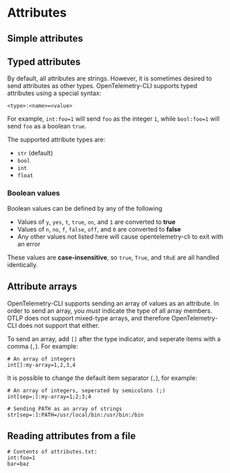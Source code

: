 # Attributes

## Simple attributes

## Typed attributes

By default, all attributes are strings. However, it is sometimes desired to send attributes as other types. OpenTelemetry-CLI supports typed attributes using a special syntax:

```text
<type>:<name>=<value>
```

For example, `int:foo=1` will send `foo` as the integer `1`, while `bool:foo=1` will send `foo` as a boolean `true`.

The supported attribute types are:

- `str` (default)
- `bool`
- `int`
- `float`

### Boolean values

Boolean values can be defined by any of the following

- Values of `y`, `yes`, `t`, `true`, `on`, and `1` are converted to **true**
- Values of `n`, `no`, `f`, `false`, `off`, and `0` are converted to **false**
- Any other values not listed here will cause opentelemetry-cli to exit with an error

These values are **case-insensitive**, so `true`, `True`, and `tRuE` are all handled identically.

## Attribute arrays

OpenTelemetry-CLI supports sending an array of values as an attribute. In order to send an array, you *must* indicate the type of all array members. OTLP does not support mixed-type arrays, and therefore OpenTelemetry-CLI does not support that either.

To send an array, add `[]` after the type indicator, and seperate items with a comma (`,`). For example:

```text
# An array of integers
int[]:my-array=1,2,3,4
```

It is possible to change the default item separator (`,`), for example:

```text
# An array of integers, seperated by semicolons (;)
int[sep=;]:my-array=1;2;3;4

# Sending PATH as an array of strings
str[sep=:]:PATH=/usr/local/bin:/usr/bin:/bin
```

## Reading attributes from a file

```text
# Contents of attributes.txt:
int:foo=1
bar=baz
```
